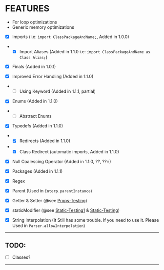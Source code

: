 # FEATURES

- For loop optimizations
- Generic memory optimizations

- [x] Imports (i.e: `import ClassPackageAndName;`, Added in 1.0.0)
- - [x] Import Aliases (Added in 1.1.0 i.e: `import ClassPackageAndName as Class Alias;`)

- [x] Finals (Added in 1.0.1)

- [x] Improved Error Handling (Added in 1.1.0)
- - [ ] Using Keyword (Added in 1.1.1, partial)

- [x] Enums (Added in 1.1.0)
- - [ ] Abstract Enums

- [x] Typedefs (Added in 1.1.0)
- - [x] Redirects (Added in 1.1.0)
- - [x] Class Redirect (automatic imports, Added in 1.1.0)

- [x] Null Coalescing Operator (Added in 1.1.0, ??, ??=)

- [x] Packages (Added in 1.1.1)

- [x] Regex

- [x] Parent (Used in `Interp.parentInstance`)

- [x] Getter & Setter (@see [Props-Testing](tests/assets/props_test.hx))

- [x] staticModifier (@see [Static-Testing1](tests/assets/static_test1.hx) & [Static-Testing](tests/assets/static_test2.hx))

- [x] String Interpolation (It Still has some trouble. If you need to use it. Please Used in `Parser.allowInterpolation`)

---

## TODO:

- [ ] Classes?

---